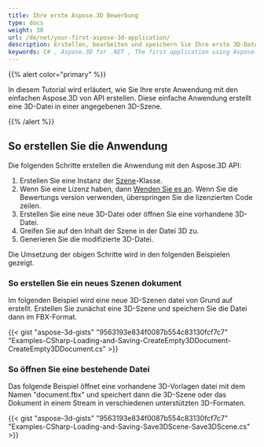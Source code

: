 ```yaml
---
title: Ihre erste Aspose.3D Bewerbung
type: docs
weight: 30
url: /de/net/your-first-aspose-3d-application/
description: Erstellen, bearbeiten und speichern Sie Ihre erste 3D-Datei in allen unterstützten Formaten mit Aspose.3D for .NET, um ihre Einfachheit und Leistung in C# zu erleben.
keywords: C# , Aspose.3D for .NET , The first application using Aspose.3D for .NET, The first program via Aspose.3D for .NET.
---
```

{{% alert color="primary" %}}

In diesem Tutorial wird erläutert, wie Sie Ihre erste Anwendung mit den einfachen Aspose.3D von API erstellen. Diese einfache Anwendung erstellt eine 3D-Datei in einer angegebenen 3D-Szene.

{{% /alert %}}

##  **So erstellen Sie die Anwendung**

Die folgenden Schritte erstellen die Anwendung mit den Aspose.3D API:

1. Erstellen Sie eine Instanz der [Szene](https://reference.aspose.com/3d/net/aspose.threed/scene/)-Klasse.
1. Wenn Sie eine Lizenz haben, dann [Wenden Sie es an](/3d/de/net/licensing/).
Wenn Sie die Bewertungs version verwenden, überspringen Sie die lizenzierten Code zeilen.
1. Erstellen Sie eine neue 3D-Datei oder öffnen Sie eine vorhandene 3D-Datei.
1. Greifen Sie auf den Inhalt der Szene in der Datei 3D zu.
1. Generieren Sie die modifizierte 3D-Datei.

Die Umsetzung der obigen Schritte wird in den folgenden Beispielen gezeigt.

###  **So erstellen Sie ein neues Szenen dokument**

Im folgenden Beispiel wird eine neue 3D-Szenen datei von Grund auf erstellt. Erstellen Sie zunächst eine 3D-Szene und speichern Sie die Datei dann im FBX-Format.

{{< gist "aspose-3d-gists" "9563193e834f0087b554c83130fcf7c7" "Examples-CSharp-Loading-and-Saving-CreateEmpty3DDocument-CreateEmpty3DDocument.cs" >}}

###  **So öffnen Sie eine bestehende Datei**

Das folgende Beispiel öffnet eine vorhandene 3D-Vorlagen datei mit dem Namen "document.fbx" und speichert dann die 3D-Szene oder das Dokument in einem Stream in verschiedenen unterstützten 3D-Formaten.

{{< gist "aspose-3d-gists" "9563193e834f0087b554c83130fcf7c7" "Examples-CSharp-Loading-and-Saving-Save3DScene-Save3DScene.cs" >}}
